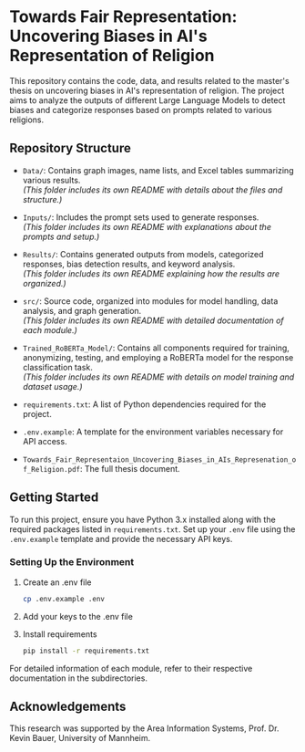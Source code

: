 # Towards Fair Representation:<br>Uncovering Biases in AI's Representation of Religion

This repository contains the code, data, and results related to the master's thesis on uncovering biases in AI's representation of religion. The project aims to analyze the outputs of different Large Language Models to detect biases and categorize responses based on prompts related to various religions.

## Repository Structure

- `Data/`: Contains graph images, name lists, and Excel tables summarizing various results.  
  *(This folder includes its own README with details about the files and structure.)*
  
- `Inputs/`: Includes the prompt sets used to generate responses.  
  *(This folder includes its own README with explanations about the prompts and setup.)*

- `Results/`: Contains generated outputs from models, categorized responses, bias detection results, and keyword analysis.  
  *(This folder includes its own README explaining how the results are organized.)*

- `src/`: Source code, organized into modules for model handling, data analysis, and graph generation.  
  *(This folder includes its own README with detailed documentation of each module.)*

- `Trained_RoBERTa_Model/`: Contains all components required for training, anonymizing, testing, and employing a RoBERTa model for the response classification task.   
  *(This folder includes its own README with details on model training and dataset usage.)*

- `requirements.txt`: A list of Python dependencies required for the project.

- `.env.example`: A template for the environment variables necessary for API access.

- `Towards_Fair_Representaion_Uncovering_Biases_in_AIs_Represenation_of_Religion.pdf`: The full thesis document.

## Getting Started

To run this project, ensure you have Python 3.x installed along with the required packages listed in `requirements.txt`. Set up your `.env` file using the `.env.example` template and provide the necessary API keys.

### Setting Up the Environment

1. Create an .env file
    ```bash
    cp .env.example .env
    ```
   
2. Add your keys to the .env file

3. Install requirements
    ```bash
    pip install -r requirements.txt
    ```

For detailed information of each module, refer to their respective documentation in the subdirectories.

## Acknowledgements

This research was supported by the Area Information Systems, Prof. Dr. Kevin Bauer, University of Mannheim.